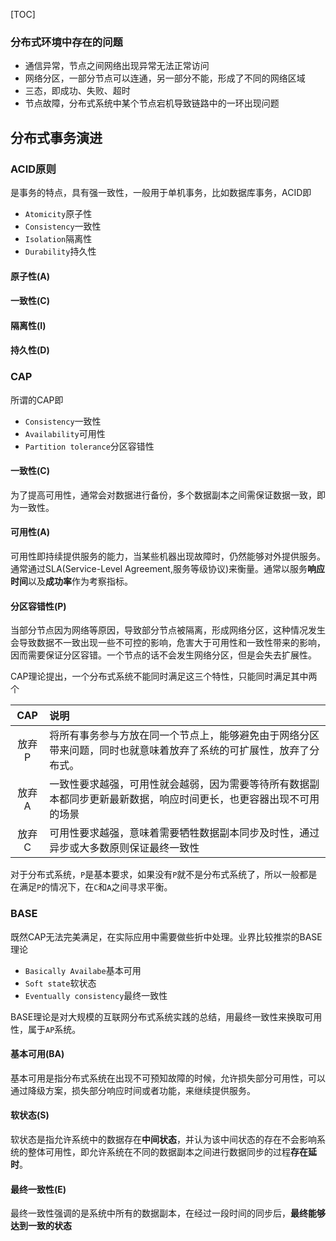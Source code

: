 



[TOC]

### 分布式环境中存在的问题

- 通信异常，节点之间网络出现异常无法正常访问
- 网络分区，一部分节点可以连通，另一部分不能，形成了不同的网络区域
- 三态，即成功、失败、超时
- 节点故障，分布式系统中某个节点宕机导致链路中的一环出现问题

## 分布式事务演进

### ACID原则

是事务的特点，具有强一致性，一般用于单机事务，比如数据库事务，ACID即

- `Atomicity`原子性
- `Consistency`一致性
- `Isolation`隔离性
- `Durability`持久性

#### 原子性(A)

#### 一致性(C)

#### 隔离性(I)

#### 持久性(D)

### CAP

所谓的CAP即

- `Consistency`一致性
- `Availability`可用性
- `Partition tolerance`分区容错性

#### 一致性(C)

为了提高可用性，通常会对数据进行备份，多个数据副本之间需保证数据一致，即为一致性。

#### 可用性(A)

可用性即持续提供服务的能力，当某些机器出现故障时，仍然能够对外提供服务。通常通过SLA(Service-Level Agreement,服务等级协议)来衡量。通常以服务**响应时间**以及**成功率**作为考察指标。

#### 分区容错性(P)

当部分节点因为网络等原因，导致部分节点被隔离，形成网络分区，这种情况发生会导致数据不一致出现一些不可控的影响，危害大于可用性和一致性带来的影响，因而需要保证分区容错。一个节点的话不会发生网络分区，但是会失去扩展性。

CAP理论提出，一个分布式系统不能同时满足这三个特性，只能同时满足其中两个

|  CAP  | 说明                                                         |
| :---: | :----------------------------------------------------------- |
| 放弃P | 将所有事务参与方放在同一个节点上，能够避免由于网络分区带来问题，同时也就意味着放弃了系统的可扩展性，放弃了分布式。 |
| 放弃A | 一致性要求越强，可用性就会越弱，因为需要等待所有数据副本都同步更新最新数据，响应时间更长，也更容器出现不可用的场景 |
| 放弃C | 可用性要求越强，意味着需要牺牲数据副本同步及时性，通过异步或大多数原则保证最终一致性 |

对于分布式系统，`P`是基本要求，如果没有`P`就不是分布式系统了，所以一般都是在满足`P`的情况下，在`C`和`A`之间寻求平衡。

### BASE

既然CAP无法完美满足，在实际应用中需要做些折中处理。业界比较推崇的BASE理论

- `Basically Availabe`基本可用
- `Soft state`软状态
- `Eventually consistency`最终一致性

BASE理论是对大规模的互联网分布式系统实践的总结，用最终一致性来换取可用性，属于`AP`系统。

#### 基本可用(BA)

基本可用是指分布式系统在出现不可预知故障的时候，允许损失部分可用性，可以通过降级方案，损失部分响应时间或者功能，来继续提供服务。

#### 软状态(S)

软状态是指允许系统中的数据存在**中间状态**，并认为该中间状态的存在不会影响系统的整体可用性，即允许系统在不同的数据副本之间进行数据同步的过程**存在延时**。

#### 最终一致性(E)

最终一致性强调的是系统中所有的数据副本，在经过一段时间的同步后，**最终能够达到一致的状态**





